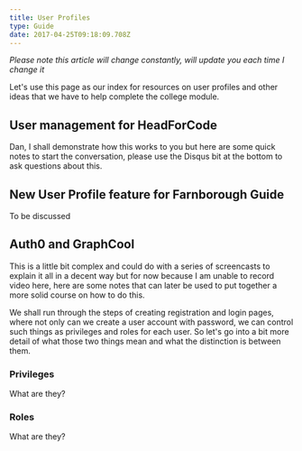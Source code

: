 ```yaml
---
title: User Profiles
type: Guide
date: 2017-04-25T09:18:09.708Z
---
```


*Please note this article will change constantly, will update you each time I change it*

Let's use this page as our index for resources on user profiles and other ideas that we have to help complete the college module.

## User management for HeadForCode

Dan, I shall demonstrate how this works to you but here are some quick notes to start the conversation, please use the Disqus bit at the bottom to ask questions about this.


## New User Profile feature for Farnborough Guide

To be discussed

## Auth0 and GraphCool

This is a little bit complex and could do with a series of screencasts to explain it all in a decent way but for now because I am unable to record video here, here are some notes that can later be used to put together a more solid course on how to do this.

We shall run through the steps of creating registration and login pages, where not only can we create a user account with password, we can control such things as privileges and roles for each user. So let's go into a bit more detail of what those two things mean and what the distinction is between them.

### Privileges

What are they?

### Roles

What are they?





